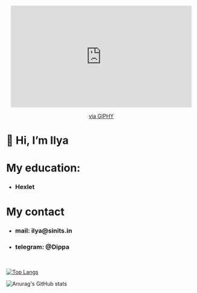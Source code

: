 <div id="header" align="center">
  <iframe src="https://giphy.com/embed/RbDKaczqWovIugyJmW" width="480" height="270" frameBorder="0" class="giphy-embed" allowFullScreen></iframe><p><a href="https://giphy.com/gifs/looneytunesworldofmayhem-world-of-mayhem-looney-tunes-ltwom-RbDKaczqWovIugyJmW">via GIPHY</a></p>
</div>




<h1>👋 Hi, I’m Ilya</h1>

<h1>My education:</h1>
<ul>
   <li><h3>Hexlet</h3></li>
</ul>
<h1>My contact</h1>
<ul>
   <li><h3>mail: ilya@sinits.in</h3></li>
   <li><h3>telegram: @Dippa</h3></li>
</ul>
<br>

[![Top Langs](https://github-readme-stats.vercel.app/api/top-langs/?username=IXIIIK)](https://github.com/anuraghazra/github-readme-stats)

![Anurag's GitHub stats](https://github-readme-stats.vercel.app/api?username=IXIIIK&show_icons=true&theme=transparent)
<!---
IXIIIK/IXIIIK is a ✨ special ✨ repository because its `README.md` (this file) appears on your GitHub profile.
You can click the Preview link to take a look at your changes.
--->

